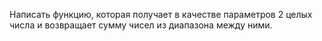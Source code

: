 Написать функцию, которая получает в качестве параметров 2 целых числа и возвращает сумму
чисел из диапазона между ними.
